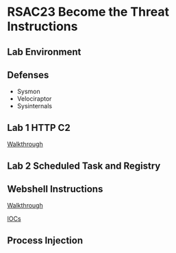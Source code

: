 # RSAC23 Become the Threat Instructions


## Lab Environment


## Defenses
- Sysmon
- Velociraptor
- Sysinternals

## Lab 1 HTTP C2

[Walkthrough](../ironcat_attack/c2/ichttpc2/HTTPWorkshop.md)

## Lab 2 Scheduled Task and Registry


## Webshell Instructions

[Walkthrough](../ironcat_attack/webshell/webshell.md)

[IOCs](../ironcat_attack/webshell/webshell_iocs.md)


## Process Injection

